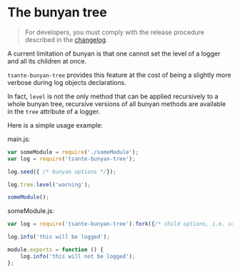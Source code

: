 # The bunyan tree

> For developers, you must comply with the release procedure described in the [changelog](CHANGELOG.md).

A current limitation of bunyan is that one cannot set the level of a logger and all its children at once.

`tsante-bunyan-tree` provides this feature at the cost of being a slightly more verbose during log objects declarations.

In fact, `level` is not the only method that can be applied recursively to a whole bunyan tree, recursive versions of all bunyan methods are available in the `tree` attribute of a logger.

Here is a simple usage example:

main.js:

```javascript
var someModule = require('./someModule');
var log = require('tsante-bunyan-tree');

log.seed({ /* bunyan options */});

log.tree.level('warning');

someModule();
```

someModule.js:

```javascript
var log = require('tsante-bunyan-tree').fork({/* child options, i.e. component name (component: 'myComponent') */});

log.info('this will be logged');

module.exports = function () {
	log.info('this will not be logged');
};
```
